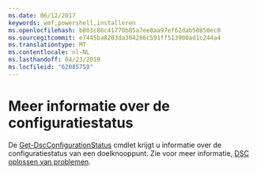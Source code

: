 ```yaml
---
ms.date: 06/12/2017
keywords: wmf,powershell,installeren
ms.openlocfilehash: b803c86c41770b85a7ee8aa97ef62dab50850ec0
ms.sourcegitcommit: e7445ba8203da304286c591ff513900ad1c244a4
ms.translationtype: MT
ms.contentlocale: nl-NL
ms.lasthandoff: 04/23/2019
ms.locfileid: "62085759"
---
```

# <a name="details-about-configuration-status"></a>Meer informatie over de configuratiestatus

De [Get-DscConfigurationStatus](https://technet.microsoft.com/library/mt517868.aspx) cmdlet krijgt u informatie over de configuratiestatus van een doelknooppunt.
Zie voor meer informatie, [DSC oplossen van problemen](https://msdn.microsoft.com/powershell/dsc/troubleshooting).

